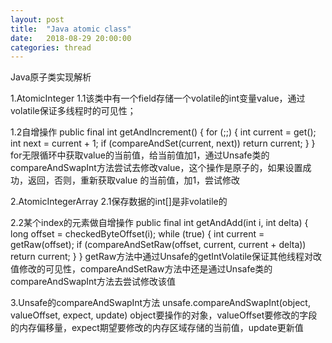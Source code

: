 ```yaml
---
layout: post
title:  "Java atomic class"
date:   2018-08-29 20:00:00
categories: thread
---
```


Java原子类实现解析

1.AtomicInteger
1.1该类中有一个field存储一个volatile的int变量value，通过volatile保证多线程时的可见性；

1.2自增操作
public final int getAndIncrement() {
    for (;;) {
        int current = get();
        int next = current + 1;
        if (compareAndSet(current, next))
            return current;
    }
}
for无限循环中获取value的当前值，给当前值加1，通过Unsafe类的compareAndSwapInt方法尝试去修改value，这个操作是原子的，如果设置成功，返回，否则，重新获取value
的当前值，加1，尝试修改

2.AtomicIntegerArray
2.1保存数据的int[]是非volatile的

2.2某个index的元素做自增操作
public final int getAndAdd(int i, int delta) {
    long offset = checkedByteOffset(i);
    while (true) {
        int current = getRaw(offset);
        if (compareAndSetRaw(offset, current, current + delta))
            return current;
    }
}
getRaw方法中通过Unsafe的getIntVolatile保证其他线程对改值修改的可见性，compareAndSetRaw方法中还是通过Unsafe类的compareAndSwapInt方法去尝试修改该值

3.Unsafe的compareAndSwapInt方法
unsafe.compareAndSwapInt(object, valueOffset, expect, update)
object要操作的对象，valueOffset要修改的字段的内存偏移量，expect期望要修改的内存区域存储的当前值，update更新值



         
                
                
                
                
                